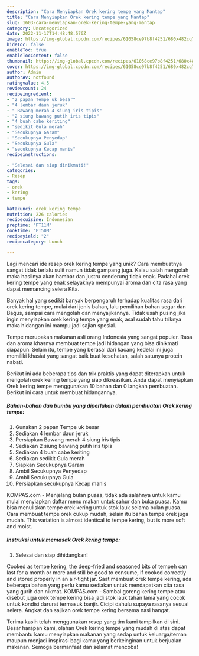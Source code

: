 ```yaml
---
description: "Cara Menyiapkan Orek kering tempe yang Mantap"
title: "Cara Menyiapkan Orek kering tempe yang Mantap"
slug: 1603-cara-menyiapkan-orek-kering-tempe-yang-mantap
category: Uncategorized
date: 2022-11-17T14:48:48.576Z
image: https://img-global.cpcdn.com/recipes/61058ce97b8f4251/680x482cq70/orek-kering-tempe-foto-resep-utama.jpg
hideToc: false
enableToc: true
enableTocContent: false
thumbnail: https://img-global.cpcdn.com/recipes/61058ce97b8f4251/680x482cq70/orek-kering-tempe-foto-resep-utama.jpg
cover: https://img-global.cpcdn.com/recipes/61058ce97b8f4251/680x482cq70/orek-kering-tempe-foto-resep-utama.jpg
author: Admin
authorAv: notfound
ratingvalue: 4.5
reviewcount: 24
recipeingredient:
- "2 papan Tempe uk besar"
- "4 lembar daun jeruk"
- " Bawang merah 4 siung iris tipis"
- "2 siung bawang putih iris tipis"
- "4 buah cabe keriting"
- "sedikit Gula merah"
- "Secukupnya Garam"
- "Secukupnya Penyedap"
- "Secukupnya Gula"
- "secukupnya Kecap manis"
recipeinstructions:

- "Selesai dan siap dinikmati!"
categories:
- Resep
tags:
- orek
- kering
- tempe

katakunci: orek kering tempe 
nutrition: 226 calories
recipecuisine: Indonesian
preptime: "PT11M"
cooktime: "PT50M"
recipeyield: "2"
recipecategory: Lunch

---
```





Lagi mencari ide resep orek kering tempe yang unik? Cara membuatnya sangat tidak terlalu sulit namun tidak gampang juga. Kalau salah mengolah maka hasilnya akan hambar dan justru cenderung tidak enak. Padahal orek kering tempe yang enak selayaknya mempunyai aroma dan cita rasa yang dapat memancing selera Kita.





Banyak hal yang sedikit banyak berpengaruh terhadap kualitas rasa dari orek kering tempe, mulai dari jenis bahan, lalu pemilihan bahan segar dan Bagus, sampai cara mengolah dan menyajikannya. Tidak usah pusing jika ingin menyiapkan orek kering tempe yang enak,      asal sudah tahu triknya maka hidangan ini mampu jadi sajian spesial.














Tempe merupakan makanan asli orang Indonesia yang sangat populer. Rasa dan aroma khasnya membuat tempe jadi hidangan yang bisa dinikmati siapapun. Selain itu, tempe yang berasal dari kacang kedelai ini juga memiliki khasiat yang sangat baik buat kesehatan, salah satunya protein nabati.






Berikut ini ada beberapa tips dan trik praktis yang dapat diterapkan untuk mengolah orek kering tempe yang siap dikreasikan. Anda dapat menyiapkan Orek kering tempe menggunakan 10 bahan dan 0 langkah pembuatan. Berikut ini cara untuk membuat hidangannya.

<!--inarticleads1-->

##### Bahan-bahan dan bumbu yang diperlukan dalam pembuatan Orek kering tempe:

1. Gunakan 2 papan Tempe uk besar
1. Sediakan 4 lembar daun jeruk
1. Persiapkan  Bawang merah 4 siung iris tipis
1. Sediakan 2 siung bawang putih iris tipis
1. Sediakan 4 buah cabe keriting
1. Sediakan sedikit Gula merah
1. Siapkan Secukupnya Garam
1. Ambil Secukupnya Penyedap
1. Ambil Secukupnya Gula
1. Persiapkan secukupnya Kecap manis


KOMPAS.com - Menjelang bulan puasa, tidak ada salahnya untuk kamu mulai menyiapkan daftar menu makan untuk sahur dan buka puasa. Kamu bisa menuliskan tempe orek kering untuk stok lauk selama bulan puasa. Cara membuat tempe orek cukup mudah, selain itu bahan tempe orek juga mudah. This variation is almost identical to tempe kering, but is more soft and moist. 

<!--inarticleads2-->

##### Instruksi untuk memasak Orek kering tempe:


1. Selesai dan siap dihidangkan!

Cooked as tempe kering, the deep-fried and seasoned bits of tempeh can last for a month or more and still be good to consume, if cooked correctly and stored properly in an air-tight jar. Saat membuat orek tempe kering, ada beberapa bahan yang perlu kamu sediakan untuk mendapatkan cita rasa yang gurih dan nikmat. KOMPAS.com - Sambal goreng kering tempe atau disebut juga orek tempe kering bisa jadi stok lauk tahan lama yang cocok untuk kondisi darurat termasuk banjir. Cicipi dahulu supaya rasanya sesuai selera. Angkat dan sajikan orek tempe kering bersama nasi hangat. 

Terima kasih telah menggunakan resep yang tim kami tampilkan di sini. Besar harapan kami, olahan Orek kering tempe yang mudah di atas dapat membantu kamu menyiapkan makanan yang sedap untuk keluarga/teman maupun menjadi inspirasi bagi kamu yang berkeinginan untuk berjualan makanan. Semoga bermanfaat dan selamat mencoba!
